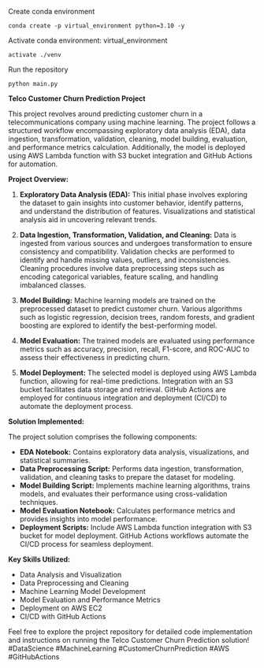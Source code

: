 Create conda environment 
``` 
conda create -p virtual_environment python=3.10 -y 
``` 
Activate conda environment: virtual_environment 
``` 
activate ./venv 
``` 
Run the repository 
``` 
python main.py 
```
**Telco Customer Churn Prediction Project**

This project revolves around predicting customer churn in a telecommunications company using machine learning. The project follows a structured workflow encompassing exploratory data analysis (EDA), data ingestion, transformation, validation, cleaning, model building, evaluation, and performance metrics calculation. Additionally, the model is deployed using AWS Lambda function with S3 bucket integration and GitHub Actions for automation.

**Project Overview:**

1. **Exploratory Data Analysis (EDA):** This initial phase involves exploring the dataset to gain insights into customer behavior, identify patterns, and understand the distribution of features. Visualizations and statistical analysis aid in uncovering relevant trends.

2. **Data Ingestion, Transformation, Validation, and Cleaning:** Data is ingested from various sources and undergoes transformation to ensure consistency and compatibility. Validation checks are performed to identify and handle missing values, outliers, and inconsistencies. Cleaning procedures involve data preprocessing steps such as encoding categorical variables, feature scaling, and handling imbalanced classes.

3. **Model Building:** Machine learning models are trained on the preprocessed dataset to predict customer churn. Various algorithms such as logistic regression, decision trees, random forests, and gradient boosting are explored to identify the best-performing model.

4. **Model Evaluation:** The trained models are evaluated using performance metrics such as accuracy, precision, recall, F1-score, and ROC-AUC to assess their effectiveness in predicting churn.

5. **Model Deployment:** The selected model is deployed using AWS Lambda function, allowing for real-time predictions. Integration with an S3 bucket facilitates data storage and retrieval. GitHub Actions are employed for continuous integration and deployment (CI/CD) to automate the deployment process.

**Solution Implemented:**

The project solution comprises the following components:

- **EDA Notebook:** Contains exploratory data analysis, visualizations, and statistical summaries.
- **Data Preprocessing Script:** Performs data ingestion, transformation, validation, and cleaning tasks to prepare the dataset for modeling.
- **Model Building Script:** Implements machine learning algorithms, trains models, and evaluates their performance using cross-validation techniques.
- **Model Evaluation Notebook:** Calculates performance metrics and provides insights into model performance.
- **Deployment Scripts:** Include AWS Lambda function integration with S3 bucket for model deployment. GitHub Actions workflows automate the CI/CD process for seamless deployment.

**Key Skills Utilized:**

- Data Analysis and Visualization
- Data Preprocessing and Cleaning
- Machine Learning Model Development
- Model Evaluation and Performance Metrics
- Deployment on AWS EC2
- CI/CD with GitHub Actions

Feel free to explore the project repository for detailed code implementation and instructions on running the Telco Customer Churn Prediction solution! #DataScience #MachineLearning #CustomerChurnPrediction #AWS #GitHubActions